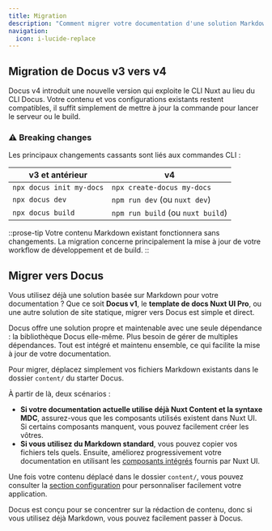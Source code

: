 ```yaml
---
title: Migration
description: "Comment migrer votre documentation d'une solution Markdown existante vers Docus"
navigation:
  icon: i-lucide-replace
---
```


## **Migration de Docus v3 vers v4**

Docus v4 introduit une nouvelle version qui exploite le CLI Nuxt au lieu du CLI Docus. Votre contenu et vos configurations existants restent compatibles, il suffit simplement de mettre à jour la commande pour lancer le serveur ou le build.

### ⚠️ Breaking changes

Les principaux changements cassants sont liés aux commandes CLI :

| v3 et antérieur | v4 |
|--------------|----| 
| `npx docus init my-docs` | `npx create-docus my-docs` |
| `npx docus dev` | `npm run dev` (ou `nuxt dev`) |
| `npx docus build` | `npm run build` (ou `nuxt build`) |

::prose-tip
Votre contenu Markdown existant fonctionnera sans changements. La migration concerne principalement la mise à jour de votre workflow de développement et de build.
::

## **Migrer vers Docus**

Vous utilisez déjà une solution basée sur Markdown pour votre documentation ? Que ce soit **Docus v1**, le **template de docs Nuxt UI Pro**, ou une autre solution de site statique, migrer vers Docus est simple et direct.

Docus offre une solution propre et maintenable avec une seule dépendance : la bibliothèque Docus elle-même. Plus besoin de gérer de multiples dépendances. Tout est intégré et maintenu ensemble, ce qui facilite la mise à jour de votre documentation.

Pour migrer, déplacez simplement vos fichiers Markdown existants dans le dossier `content/` du starter Docus.

À partir de là, deux scénarios :

- **Si votre documentation actuelle utilise déjà Nuxt Content et la syntaxe MDC**, assurez-vous que les composants utilisés existent dans Nuxt UI. Si certains composants manquent, vous pouvez facilement créer les vôtres.
- **Si vous utilisez du Markdown standard**, vous pouvez copier vos fichiers tels quels. Ensuite, améliorez progressivement votre documentation en utilisant les [composants intégrés](/fr/essentials/components) fournis par Nuxt UI.

Une fois votre contenu déplacé dans le dossier `content/`, vous pouvez consulter la [section configuration](/fr/concepts/configuration) pour personnaliser facilement votre application.

Docus est conçu pour se concentrer sur la rédaction de contenu, donc si vous utilisez déjà Markdown, vous pouvez facilement passer à Docus.
